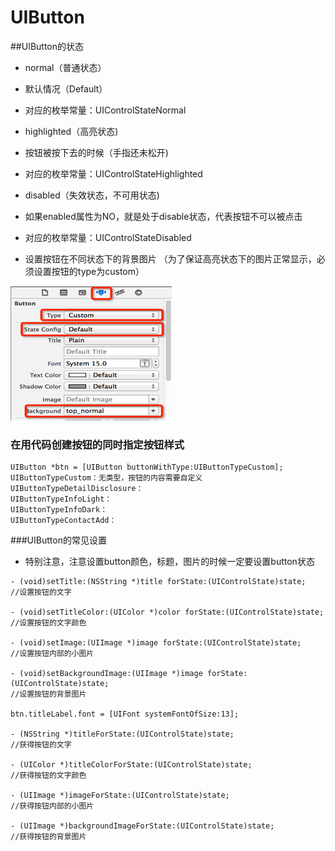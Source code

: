 # UIButton
##UIButton的状态
- normal（普通状态）
 - 默认情况（Default）
 - 对应的枚举常量：UIControlStateNormal


- highlighted（高亮状态)
 - 按钮被按下去的时候（手指还未松开)
 - 对应的枚举常量：UIControlStateHighlighted


- disabled（失效状态，不可用状态)
 - 如果enabled属性为NO，就是处于disable状态，代表按钮不可以被点击
 - 对应的枚举常量：UIControlStateDisabled

* 设置按钮在不同状态下的背景图片
（为了保证高亮状态下的图片正常显示，必须设置按钮的type为custom）

![](images/button.png)

### 在用代码创建按钮的同时指定按钮样式
```objc
UIButton *btn = [UIButton buttonWithType:UIButtonTypeCustom];
UIButtonTypeCustom：无类型，按钮的内容需要自定义
UIButtonTypeDetailDisclosure：
UIButtonTypeInfoLight：
UIButtonTypeInfoDark：
UIButtonTypeContactAdd：
```

###UIButton的常见设置
* 特别注意，注意设置button颜色，标题，图片的时候一定要设置button状态

```objc
- (void)setTitle:(NSString *)title forState:(UIControlState)state;
//设置按钮的文字

- (void)setTitleColor:(UIColor *)color forState:(UIControlState)state;
//设置按钮的文字颜色

- (void)setImage:(UIImage *)image forState:(UIControlState)state;
//设置按钮内部的小图片

- (void)setBackgroundImage:(UIImage *)image forState:(UIControlState)state;
//设置按钮的背景图片

btn.titleLabel.font = [UIFont systemFontOfSize:13];

- (NSString *)titleForState:(UIControlState)state;
//获得按钮的文字

- (UIColor *)titleColorForState:(UIControlState)state;
//获得按钮的文字颜色

- (UIImage *)imageForState:(UIControlState)state;
//获得按钮内部的小图片

- (UIImage *)backgroundImageForState:(UIControlState)state;
//获得按钮的背景图片
```


